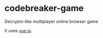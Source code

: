 # codebreaker-game
Decrypto-like multiplayer online browser game

It uses [vue.js](https://vuejs.org/).